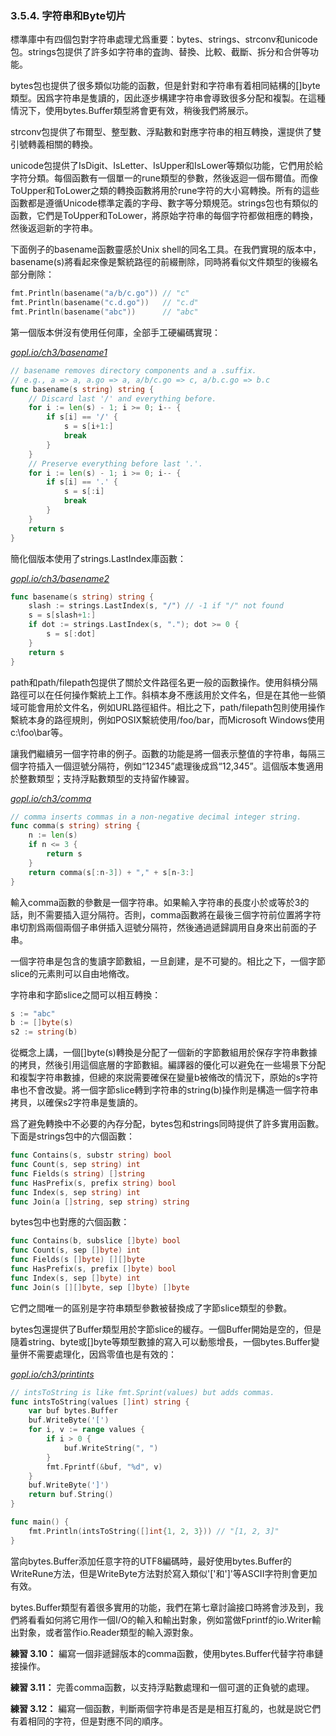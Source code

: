 ### 3.5.4. 字符串和Byte切片

標準庫中有四個包對字符串處理尤爲重要：bytes、strings、strconv和unicode包。strings包提供了許多如字符串的査詢、替換、比較、截斷、拆分和合併等功能。

bytes包也提供了很多類似功能的函數，但是針對和字符串有着相同結構的[]byte類型。因爲字符串是隻讀的，因此逐步構建字符串會導致很多分配和複製。在這種情況下，使用bytes.Buffer類型將會更有效，稍後我們將展示。

strconv包提供了布爾型、整型數、浮點數和對應字符串的相互轉換，還提供了雙引號轉義相關的轉換。

unicode包提供了IsDigit、IsLetter、IsUpper和IsLower等類似功能，它們用於給字符分類。每個函數有一個單一的rune類型的參數，然後返迴一個布爾值。而像ToUpper和ToLower之類的轉換函數將用於rune字符的大小寫轉換。所有的這些函數都是遵循Unicode標準定義的字母、數字等分類規范。strings包也有類似的函數，它們是ToUpper和ToLower，將原始字符串的每個字符都做相應的轉換，然後返迴新的字符串。

下面例子的basename函數靈感於Unix shell的同名工具。在我們實現的版本中，basename(s)將看起來像是繫統路徑的前綴刪除，同時將看似文件類型的後綴名部分刪除：

```Go
fmt.Println(basename("a/b/c.go")) // "c"
fmt.Println(basename("c.d.go"))   // "c.d"
fmt.Println(basename("abc"))      // "abc"
```

第一個版本併沒有使用任何庫，全部手工硬編碼實現：

<u><i>gopl.io/ch3/basename1</i></u>
```Go
// basename removes directory components and a .suffix.
// e.g., a => a, a.go => a, a/b/c.go => c, a/b.c.go => b.c
func basename(s string) string {
	// Discard last '/' and everything before.
	for i := len(s) - 1; i >= 0; i-- {
		if s[i] == '/' {
			s = s[i+1:]
			break
		}
	}
	// Preserve everything before last '.'.
	for i := len(s) - 1; i >= 0; i-- {
		if s[i] == '.' {
			s = s[:i]
			break
		}
	}
	return s
}
```

簡化個版本使用了strings.LastIndex庫函數：

<u><i>gopl.io/ch3/basename2</i></u>
```Go
func basename(s string) string {
	slash := strings.LastIndex(s, "/") // -1 if "/" not found
	s = s[slash+1:]
	if dot := strings.LastIndex(s, "."); dot >= 0 {
		s = s[:dot]
	}
	return s
}
```

path和path/filepath包提供了關於文件路徑名更一般的函數操作。使用斜槓分隔路徑可以在任何操作繫統上工作。斜槓本身不應該用於文件名，但是在其他一些領域可能會用於文件名，例如URL路徑組件。相比之下，path/filepath包則使用操作繫統本身的路徑規則，例如POSIX繫統使用/foo/bar，而Microsoft Windows使用c:\foo\bar等。

讓我們繼續另一個字符串的例子。函數的功能是將一個表示整值的字符串，每隔三個字符插入一個逗號分隔符，例如“12345”處理後成爲“12,345”。這個版本隻適用於整數類型；支持浮點數類型的支持留作練習。

<u><i>gopl.io/ch3/comma</i></u>
```Go
// comma inserts commas in a non-negative decimal integer string.
func comma(s string) string {
	n := len(s)
	if n <= 3 {
		return s
	}
	return comma(s[:n-3]) + "," + s[n-3:]
}
```

輸入comma函數的參數是一個字符串。如果輸入字符串的長度小於或等於3的話，則不需要插入逗分隔符。否則，comma函數將在最後三個字符前位置將字符串切割爲兩個兩個子串併插入逗號分隔符，然後通過遞歸調用自身來出前面的子串。

一個字符串是包含的隻讀字節數組，一旦創建，是不可變的。相比之下，一個字節slice的元素則可以自由地脩改。

字符串和字節slice之間可以相互轉換：

```Go
s := "abc"
b := []byte(s)
s2 := string(b)
```

從概念上講，一個[]byte(s)轉換是分配了一個新的字節數組用於保存字符串數據的拷貝，然後引用這個底層的字節數組。編譯器的優化可以避免在一些場景下分配和複製字符串數據，但總的來説需要確保在變量b被脩改的情況下，原始的s字符串也不會改變。將一個字節slice轉到字符串的string(b)操作則是構造一個字符串拷貝，以確保s2字符串是隻讀的。

爲了避免轉換中不必要的內存分配，bytes包和strings同時提供了許多實用函數。下面是strings包中的六個函數：

```Go
func Contains(s, substr string) bool
func Count(s, sep string) int
func Fields(s string) []string
func HasPrefix(s, prefix string) bool
func Index(s, sep string) int
func Join(a []string, sep string) string
```

bytes包中也對應的六個函數：

```Go
func Contains(b, subslice []byte) bool
func Count(s, sep []byte) int
func Fields(s []byte) [][]byte
func HasPrefix(s, prefix []byte) bool
func Index(s, sep []byte) int
func Join(s [][]byte, sep []byte) []byte
```

它們之間唯一的區别是字符串類型參數被替換成了字節slice類型的參數。

bytes包還提供了Buffer類型用於字節slice的緩存。一個Buffer開始是空的，但是隨着string、byte或[]byte等類型數據的寫入可以動態增長，一個bytes.Buffer變量併不需要處理化，因爲零值也是有效的：

<u><i>gopl.io/ch3/printints</i></u>
```Go
// intsToString is like fmt.Sprint(values) but adds commas.
func intsToString(values []int) string {
	var buf bytes.Buffer
	buf.WriteByte('[')
	for i, v := range values {
		if i > 0 {
			buf.WriteString(", ")
		}
		fmt.Fprintf(&buf, "%d", v)
	}
	buf.WriteByte(']')
	return buf.String()
}

func main() {
	fmt.Println(intsToString([]int{1, 2, 3})) // "[1, 2, 3]"
}
```

當向bytes.Buffer添加任意字符的UTF8編碼時，最好使用bytes.Buffer的WriteRune方法，但是WriteByte方法對於寫入類似'['和']'等ASCII字符則會更加有效。

bytes.Buffer類型有着很多實用的功能，我們在第七章討論接口時將會涉及到，我們將看看如何將它用作一個I/O的輸入和輸出對象，例如當做Fprintf的io.Writer輸出對象，或者當作io.Reader類型的輸入源對象。

**練習 3.10：** 編寫一個非遞歸版本的comma函數，使用bytes.Buffer代替字符串鏈接操作。

**練習 3.11：** 完善comma函數，以支持浮點數處理和一個可選的正負號的處理。

**練習 3.12：** 編寫一個函數，判斷兩個字符串是否是是相互打亂的，也就是説它們有着相同的字符，但是對應不同的順序。
